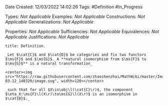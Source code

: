 <br />
<br />

Date Created: 12/03/2022 14:02:26
Tags: #Definition #In_Progress

Types: _Not Applicable_
Examples: _Not Applicable_
Constructions: _Not Applicable_
Generalizations: _Not Applicable_

Properties: _Not Applicable_
Sufficiencies: _Not Applicable_
Equivalences: _Not Applicable_
Justifications: _Not Applicable_

``` ad-Definition
title: Definition.

_Let $\cat{C}$ and $\cat{D}$ be categories and fix two functors $\ms{F}$ and $\ms{G}$. A **natural isomorphism from $\ms{F}$ to $\ms{G}$** is a natural transformation_

<center><img src="https://raw.githubusercontent.com/zhaoshenzhai/MathWiki/master/Images/2022-03-12_140320/image.svg", width=120></center>

_such that for all $X\in\obj\l(\cat{C}\r)$, the component $\eta_X:\ms{F}\l(X\r)\to\ms{G}\l(X\r)$ is an isomorphism in $\cat{D}$._

```
